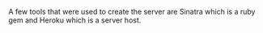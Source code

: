 A few tools that were used to create the server are Sinatra which is a ruby gem and Heroku which is a server host. 
